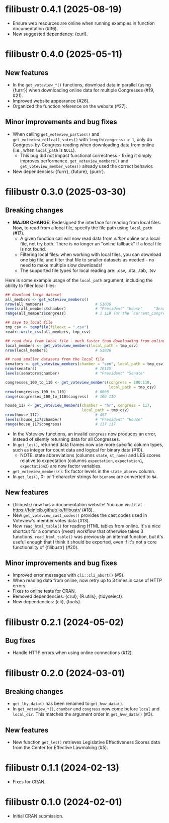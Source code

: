 # filibustr 0.4.1 (2025-08-19)

* Ensure web resources are online when running examples in function 
  documentation (#36).
* New suggested dependency: {curl}.

# filibustr 0.4.0 (2025-05-11)

## New features
* In the `get_voteview_*()` functions, download data in parallel 
  (using {furrr}) when downloading online data for multiple Congresses 
  (#19, #21).
* Improved website appearance (#26).
* Organized the function reference on the website (#27).

## Minor improvements and bug fixes
* When calling `get_voteview_parties()` and `get_voteview_rollcall_votes()` 
  with `length(congress) > 1`, only do Congress-by-Congress reading when 
  downloading data from online (i.e., when `local_path` is `NULL`).
  * This bug did not impact functional correctness - fixing it simply improves 
  performance. `get_voteview_members()` and `get_voteview_member_votes()` 
  already used the correct behavior.
* New dependencies: {furrr}, {future}, {purrr}.

# filibustr 0.3.0 (2025-03-30)

## Breaking changes
* **MAJOR CHANGE:** Redesigned the interface for reading from local files. 
  Now, to read from a local file, specify the file path using `local_path` 
  (#17).
   * A given function call will now read data from *either* online or a local 
     file, not try both. There is no longer an "online fallback" if a local 
     file is not found.
   * Filtering local files: when working with local files, you can download one 
     big file, and filter that file to smaller datasets as needed - no need to 
     make multiple slow downloads!
   * The supported file types for local reading are: .csv, .dta, .tab, .tsv
     
Here is some example usage of the `local_path` argument, including the ability 
to filter local files:

``` r
## download large dataset
all_members <- get_voteview_members()
nrow(all_members)                       # 51036
levels(all_members$chamber)             # "President" "House"     "Senate"
range(all_members$congress)             # 1 119 (or the `current_congress()`)

## save to local file
tmp_csv <- tempfile(fileext = ".csv")
readr::write_csv(all_members, tmp_csv)

## read data from local file - much faster than downloading from online!
local_members <- get_voteview_members(local_path = tmp_csv)
nrow(local_members)                     # 51036

## read smaller datasets from the local file
senators <- get_voteview_members(chamber = "sen", local_path = tmp_csv)
nrow(senators)                          # 10125
levels(senators$chamber)                # "President" "Senate"

congresses_100_to_110 <- get_voteview_members(congress = 100:110, 
                                              local_path = tmp_csv)
nrow(congresses_100_to_110)             # 6008
range(congresses_100_to_110$congress)   # 100 110

house_117 <- get_voteview_members(chamber = "hr", congress = 117,
                                  local_path = tmp_csv)
nrow(house_117)                         # 457
levels(house_117$chamber)               # "President" "House"
range(house_117$congress)               # 117 117
```

* In the Voteview functions, an invalid `congress` now produces an error, 
  instead of silently returning data for all Congresses.
* In `get_les()`, returned data frames now use more specific column types, such 
  as integer for count data and logical for binary data (#10).
   * NOTE: state abbreviations (columns `state`, `st_name`) and LES scores 
     relative to expectation (columns `expectation`, `expectation1`, 
     `expectation2`) are now factor variables.
* `get_voteview_members()`: fix factor levels in the `state_abbrev` column.
* In `get_les()`, 0- or 1-character strings for `bioname` are converted to `NA`.
  
## New features
* {filibustr} now has a documentation website! You can visit it at 
  <https://feinleib.github.io/filibustr/> (#18).
* New `get_voteview_cast_codes()` provides the cast codes used in Voteview's 
  member votes data (#13).
* New `read_html_table()` for reading HTML tables from online. It's a nice
  shortcut for a common {rvest} workflow that otherwise takes 3 functions.
  `read_html_table()` was previously an internal function, but it's useful 
  enough that I think it should be exported, even if it's not a core 
  functionality of {filibustr} (#20).

## Minor improvements and bug fixes
* Improved error messages with `cli::cli_abort()` (#9).
* When reading data from online, now retry up to 3 times in case of HTTP errors.
* Fixes to online tests for CRAN.
* Removed dependencies: {crul}, {R.utils}, {tidyselect}.
* New dependencies: {cli}, {tools}.

# filibustr 0.2.1 (2024-05-02)

## Bug fixes

* Handle HTTP errors when using online connections (#12).

# filibustr 0.2.0 (2024-03-01)

## Breaking changes

* `get_lhy_data()` has been renamed to `get_hvw_data()`.
* In `get_voteview_*()`, `chamber` and `congress` now come before `local` and 
  `local_dir`. This matches the argument order in `get_hvw_data()` (#3).

## New features

* New function `get_les()` retrieves Legislative Effectiveness Scores data from 
  the Center for Effective Lawmaking (#5).

# filibustr 0.1.1 (2024-02-13)

* Fixes for CRAN.

# filibustr 0.1.0 (2024-02-01)

* Initial CRAN submission.
